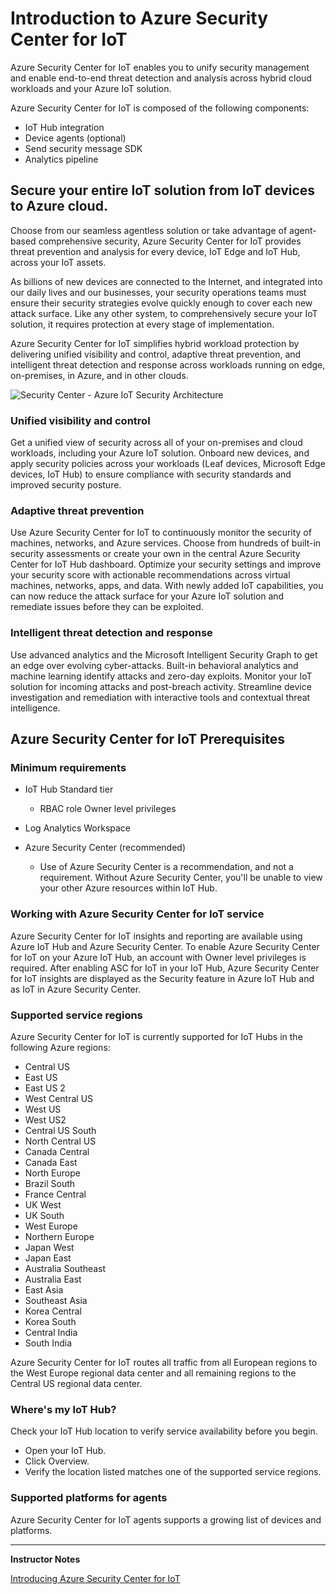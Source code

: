 # Introduction to Azure Security Center for IoT

Azure Security Center for IoT enables you to unify security management and enable end-to-end threat detection and analysis across hybrid cloud workloads and your Azure IoT solution.

Azure Security Center for IoT is composed of the following components:

* IoT Hub integration
* Device agents (optional)
* Send security message SDK
* Analytics pipeline

## Secure your entire IoT solution from IoT devices to Azure cloud.

Choose from our seamless agentless solution or take advantage of agent-based comprehensive security, Azure Security Center for IoT provides threat prevention and analysis for every device, IoT Edge and IoT Hub, across your IoT assets.

As billions of new devices are connected to the Internet, and integrated into our daily lives and our businesses, your security operations teams must ensure their security strategies evolve quickly enough to cover each new attack surface. Like any other system, to comprehensively secure your IoT solution, it requires protection at every stage of implementation.

Azure Security Center for IoT simplifies hybrid workload protection by delivering unified visibility and control, adaptive threat prevention, and intelligent threat detection and response across workloads running on edge, on-premises, in Azure, and in other clouds.

![Security Center - Azure IoT Security Architecture](../../Linked_Image_Files/M10_L02-SecurityCenter-azure-iot-security-architecture.png)

### Unified visibility and control

Get a unified view of security across all of your on-premises and cloud workloads, including your Azure IoT solution. Onboard new devices, and apply security policies across your workloads (Leaf devices, Microsoft Edge devices, IoT Hub) to ensure compliance with security standards and improved security posture.

### Adaptive threat prevention

Use Azure Security Center for IoT to continuously monitor the security of machines, networks, and Azure services. Choose from hundreds of built-in security assessments or create your own in the central Azure Security Center for IoT Hub dashboard. Optimize your security settings and improve your security score with actionable recommendations across virtual machines, networks, apps, and data. With newly added IoT capabilities, you can now reduce the attack surface for your Azure IoT solution and remediate issues before they can be exploited.

### Intelligent threat detection and response

Use advanced analytics and the Microsoft Intelligent Security Graph to get an edge over evolving cyber-attacks. Built-in behavioral analytics and machine learning identify attacks and zero-day exploits. Monitor your IoT solution for incoming attacks and post-breach activity. Streamline device investigation and remediation with interactive tools and contextual threat intelligence.

## Azure Security Center for IoT Prerequisites

### Minimum requirements

* IoT Hub Standard tier 

    * RBAC role Owner level privileges

* Log Analytics Workspace
* Azure Security Center (recommended) 

    * Use of Azure Security Center is a recommendation, and not a requirement. Without Azure Security Center, you'll be unable to view your other Azure resources within IoT Hub.

### Working with Azure Security Center for IoT service

Azure Security Center for IoT insights and reporting are available using Azure IoT Hub and Azure Security Center. To enable Azure Security Center for IoT on your Azure IoT Hub, an account with Owner level privileges is required. After enabling ASC for IoT in your IoT Hub, Azure Security Center for IoT insights are displayed as the Security feature in Azure IoT Hub and as IoT in Azure Security Center.

### Supported service regions

Azure Security Center for IoT is currently supported for IoT Hubs in the following Azure regions:

* Central US
* East US
* East US 2
* West Central US
* West US
* West US2
* Central US South
* North Central US
* Canada Central
* Canada East
* North Europe
* Brazil South
* France Central
* UK West
* UK South
* West Europe
* Northern Europe
* Japan West
* Japan East
* Australia Southeast
* Australia East
* East Asia
* Southeast Asia
* Korea Central
* Korea South
* Central India
* South India

Azure Security Center for IoT routes all traffic from all European regions to the West Europe regional data center and all remaining regions to the Central US regional data center.

### Where's my IoT Hub?

Check your IoT Hub location to verify service availability before you begin.

* Open your IoT Hub.
* Click Overview.
* Verify the location listed matches one of the supported service regions.

### Supported platforms for agents

Azure Security Center for IoT agents supports a growing list of devices and platforms.

---

**Instructor Notes**

[Introducing Azure Security Center for IoT](https://docs.microsoft.com/en-us/azure/asc-for-iot/overview)
